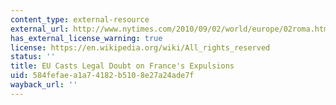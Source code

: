 ```yaml
---
content_type: external-resource
external_url: http://www.nytimes.com/2010/09/02/world/europe/02roma.html
has_external_license_warning: true
license: https://en.wikipedia.org/wiki/All_rights_reserved
status: ''
title: EU Casts Legal Doubt on France's Expulsions
uid: 584fefae-a1a7-4182-b510-8e27a24ade7f
wayback_url: ''
---
```

